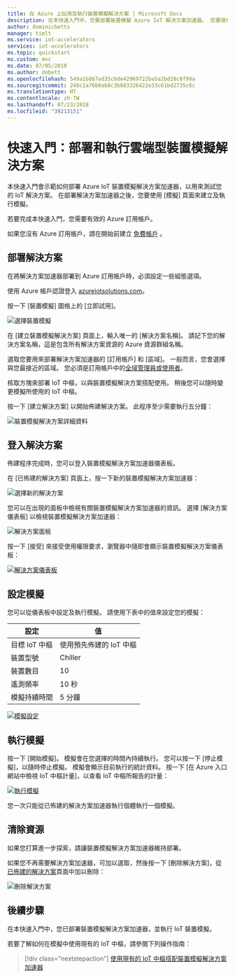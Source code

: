 ```yaml
---
title: 在 Azure 上試用及執行裝置模擬解決方案 | Microsoft Docs
description: 在本快速入門中，您要部署裝置模擬 Azure IoT 解決方案加速器。 您要使用解決方案儀表板來建立模擬。
author: dominicbetts
manager: timlt
ms.service: iot-accelerators
services: iot-accelerators
ms.topic: quickstart
ms.custom: mvc
ms.date: 07/05/2018
ms.author: dobett
ms.openlocfilehash: 549a1b867ad35c6de42969722ba5a2bd28c8f99a
ms.sourcegitcommit: 248c2a76b0ab8c3b883326422e33c61bd2735c6c
ms.translationtype: HT
ms.contentlocale: zh-TW
ms.lasthandoff: 07/23/2018
ms.locfileid: "39213151"
---
```

# <a name="quickstart-deploy-and-run-a-cloud-based-device-simulation-solution"></a>快速入門：部署和執行雲端型裝置模擬解決方案

本快速入門會示範如何部署 Azure IoT 裝置模擬解決方案加速器，以用來測試您的 IoT 解決方案。 在部署解決方案加速器之後，您要使用 [模擬] 頁面來建立及執行模擬。

若要完成本快速入門，您需要有效的 Azure 訂用帳戶。

如果您沒有 Azure 訂用帳戶，請在開始前建立 [免費帳戶](https://azure.microsoft.com/free/?WT.mc_id=A261C142F) 。

## <a name="deploy-the-solution"></a>部署解決方案

在將解決方案加速器部署到 Azure 訂用帳戶時，必須設定一些組態選項。

使用 Azure 帳戶認證登入 [azureiotsolutions.com](https://www.azureiotsolutions.com/Accelerators)。

按一下 [裝置模擬] 圖格上的 [立即試用]。

![選擇裝置模擬](./media/quickstart-device-simulation-deploy/devicesimulation.png)

在 [建立裝置模擬解決方案] 頁面上，輸入唯一的 [解決方案名稱]。 請記下您的解決方案名稱，這是包含所有解決方案資源的 Azure 資源群組名稱。

選取您要用來部署解決方案加速器的 [訂用帳戶] 和 [區域]。 一般而言，您會選擇與您最接近的區域。 您必須是訂用帳戶中的[全域管理員或使用者](iot-accelerators-permissions.md)。

核取方塊來部署 IoT 中樞，以與裝置模擬解決方案搭配使用。 稍後您可以隨時變更模擬所使用的 IoT 中樞。

按一下 [建立解決方案]  以開始佈建解決方案。 此程序至少需要執行五分鐘：

![裝置模擬解決方案詳細資料](./media/quickstart-device-simulation-deploy/createform.png)

## <a name="sign-in-to-the-solution"></a>登入解決方案

佈建程序完成時，您可以登入裝置模擬解決方案加速器儀表板。

在 [已佈建的解決方案] 頁面上，按一下新的裝置模擬解決方案加速器：

![選擇新的解決方案](./media/quickstart-device-simulation-deploy/choosenew.png)

您可以在出現的面板中檢視有關裝置模擬解決方案加速器的資訊。 選擇 [解決方案儀表板] 以檢視裝置模擬解決方案加速器：

![解決方案面板](./media/quickstart-device-simulation-deploy/solutionpanel.png)

按一下 [接受] 來接受使用權限要求，瀏覽器中隨即會顯示裝置模擬解決方案儀表板：

[![解決方案儀表板](./media/quickstart-device-simulation-deploy/solutiondashboard-inline.png)](./media/quickstart-device-simulation-deploy/solutiondashboard-expanded.png#lightbox)

## <a name="configure-the-simulation"></a>設定模擬

您可以從儀表板中設定及執行模擬。 請使用下表中的值來設定您的模擬：

| 設定             | 值                       |
| ------------------- | --------------------------- |
| 目標 IoT 中樞      | 使用預先佈建的 IoT 中樞 |
| 裝置型號        | Chiller                     |
| 裝置數目   | 10                          |
| 遙測頻率 | 10 秒                  |
| 模擬持續時間 | 5 分鐘                   |

[![模擬設定](./media/quickstart-device-simulation-deploy/simulationconfig-inline.png)](./media/quickstart-device-simulation-deploy/simulationconfig-expanded.png#lightbox)

## <a name="run-the-simulation"></a>執行模擬

按一下 [開始模擬]。 模擬會在您選擇的時間內持續執行。 您可以按一下 [停止模擬]，以隨時停止模擬。 模擬會顯示目前執行的統計資料。 按一下 [在 Azure 入口網站中檢視 IoT 中樞計量]，以查看 IoT 中樞所報告的計量：

[![執行模擬](./media/quickstart-device-simulation-deploy/simulationrun-inline.png)](./media/quickstart-device-simulation-deploy/simulationrun-expanded.png#lightbox)

您一次只能從已佈建的解決方案加速器執行個體執行一個模擬。

## <a name="clean-up-resources"></a>清除資源

如果您打算進一步探索，請讓裝置模擬解決方案加速器維持部署。

如果您不再需要解決方案加速器，可加以選取，然後按一下 [刪除解決方案]，從[已佈建的解決方案](https://www.azureiotsolutions.com/Accelerators#dashboard)頁面中加以刪除：

![刪除解決方案](media/quickstart-device-simulation-deploy/deletesolution.png)

## <a name="next-steps"></a>後續步驟

在本快速入門中，您已部署裝置模擬解決方案加速器，並執行 IoT 裝置模擬。

若要了解如何在模擬中使用現有的 IoT 中樞，請參閱下列操作指南：

> [!div class="nextstepaction"]
> [使用現有的 IoT 中樞搭配裝置模擬解決方案加速器](iot-accelerators-device-simulation-choose-hub.md)
